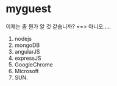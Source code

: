 myguest
=======

이제는 좀 뭔가 알 것 같습니까?
==> 아니오.....

1. nodejs
2. mongoDB
3. angularJS
4. expressJS
5. GoogleChrome
6. Microsoft
7. SUN.
